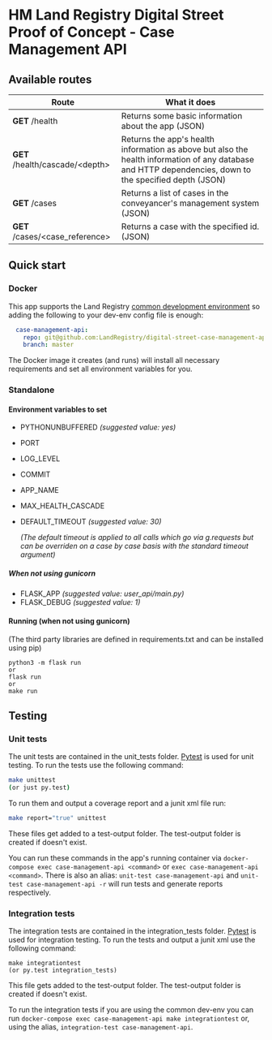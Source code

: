 # HM Land Registry Digital Street Proof of Concept - Case Management API

## Available routes

|Route|What it does|
|---|---|
|**GET** /health|Returns some basic information about the app (JSON)|
|**GET** /health/cascade/\<depth\>|Returns the app's health information as above but also the health information of any database and HTTP dependencies, down to the specified depth (JSON)|
|**GET** /cases|Returns a list of cases in the conveyancer's management system (JSON)|
|**GET** /cases/\<case_reference\>|Returns a case with the specified id. (JSON)|

## Quick start

### Docker

This app supports the Land Registry [common development environment](https://github.com/LandRegistry/common-dev-env) so adding the following to your dev-env config file is enough:

```YAML
  case-management-api:
    repo: git@github.com:LandRegistry/digital-street-case-management-api.git
    branch: master
```

The Docker image it creates (and runs) will install all necessary requirements and set all environment variables for you.

### Standalone

#### Environment variables to set

* PYTHONUNBUFFERED *(suggested value: yes)*
* PORT
* LOG_LEVEL
* COMMIT
* APP_NAME
* MAX_HEALTH_CASCADE
* DEFAULT_TIMEOUT *(suggested value: 30)*

  *(The default timeout is applied to all calls which go via g.requests but can be overriden on a case by case basis with the standard timeout argument)*

##### When not using gunicorn

* FLASK_APP *(suggested value: user_api/main.py)*
* FLASK_DEBUG *(suggested value: 1)*

#### Running (when not using gunicorn)

(The third party libraries are defined in requirements.txt and can be installed using pip)

```shell
python3 -m flask run
or
flask run
or
make run
```

## Testing

### Unit tests

The unit tests are contained in the unit_tests folder. [Pytest](http://docs.pytest.org/en/latest/) is used for unit testing. To run the tests use the following command:

```bash
make unittest
(or just py.test)
```

To run them and output a coverage report and a junit xml file run:

```bash
make report="true" unittest
```

These files get added to a test-output folder. The test-output folder is created if doesn't exist.

You can run these commands in the app's running container via `docker-compose exec case-management-api <command>` or `exec case-management-api <command>`. There is also an alias: `unit-test case-management-api` and `unit-test case-management-api -r` will run tests and generate reports respectively.

### Integration tests

The integration tests are contained in the integration_tests folder. [Pytest](http://docs.pytest.org/en/latest/) is used for integration testing. To run the tests and output a junit xml use the following command:

```shell
make integrationtest
(or py.test integration_tests)
```

This file gets added to the test-output folder. The test-output folder is created if doesn't exist.

To run the integration tests if you are using the common dev-env you can run `docker-compose exec case-management-api make integrationtest` or, using the alias, `integration-test case-management-api`.
